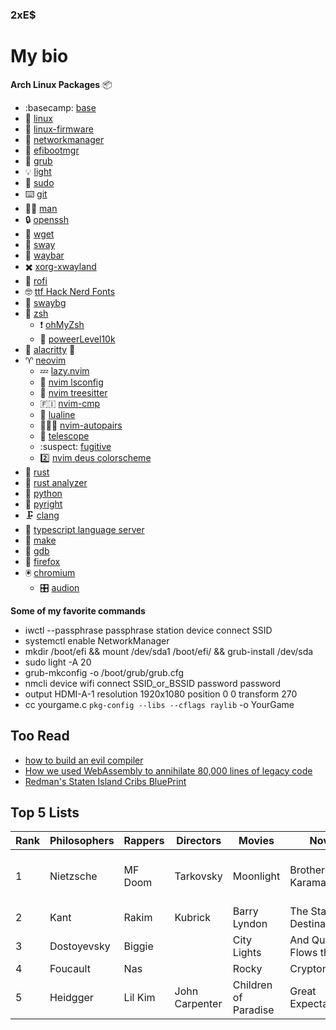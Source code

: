 ### 2xE$

# My bio 

**Arch Linux Packages** :package:

- :basecamp: [base](https://archlinux.org/packages/core/any/base/)
- :penguin: [linux](https://archlinux.org/packages/core/x86_64/linux/)
- :penguin: [linux-firmware](https://archlinux.org/packages/core/any/linux-firmware/)
- :signal_strength: [networkmanager](https://wiki.archlinux.org/title/NetworkManager)
- :boot: [efibootmgr](https://archlinux.org/packages/core/x86_64/efibootmgr/)
- :takeout_box: [grub](https://wiki.archlinux.org/title/GRUB)
- :bulb: [light](https://github.com/haikarainen/light)
- :superhero: [sudo](https://wiki.archlinux.org/title/sudo)
- :keyboard: [git](https://wiki.archlinux.org/title/git)
- :white_haired_man: [man](https://wiki.archlinux.org/title/man_page)
- :lock: [openssh](https://wiki.archlinux.org/title/OpenSSH)
- :fishing_pole_and_fish: [wget](https://wiki.archlinux.org/title/wget)
- :seedling: [sway](https://wiki.archlinux.org/title/sway)
- :chocolate_bar: [waybar](https://archlinux.org/packages/community/x86_64/waybar/)
- :heavy_multiplication_x: [xorg-xwayland](https://archlinux.org/packages/extra/x86_64/xorg-xwayland/)
- :rowboat: [rofi](https://wiki.archlinux.org/title/rofi)
- :nerd_face: [ttf Hack Nerd Fonts](https://archlinux.org/packages/community/any/ttf-hack-nerd/)
- 🌱 [swaybg](https://archlinux.org/packages/community/x86_64/swaybg/)
- :person_fencing: [zsh](https://wiki.archlinux.org/title/zsh)
  - :heavy_exclamation_mark: [ohMyZsh](https://github.com/ohmyzsh/ohmyzsh)
  - :electric_plug: [poweerLevel10k](https://github.com/romkatv/powerlevel10k)
- :shell: [alacritty](https://wiki.archlinux.org/title/Alacritty) :crab:
- :aries: [neovim]( https://wiki.archlinux.org/title/Neovim)
  - :zzz: [lazy.nvim](https://github.com/folke/lazy.nvim)
  - :construction_worker: [nvim lsconfig](https://github.com/neovim/nvim-lspconfig)
  - :evergreen_tree: [nvim treesitter](https://github.com/nvim-treesitter/nvim-treesitter)
  - :finland: [nvim-cmp](https://github.com/hrsh7th/nvim-cmp)
  - :shell: [lualine](https://github.com/nvim-lualine/lualine.nvim)
  - :people_holding_hands: [nvim-autopairs](https://github.com/windwp/nvim-autopairs)
  - :telescope: [telescope](https://github.com/nvim-telescope/telescope.nvim)
  - :suspect: [fugitive](https://github.com/tpope/vim-fugitive)
  - :two: [nvim deus colorscheme](theniceboy/nvim-deus)
- :crab: [rust](https://wiki.archlinux.org/title/rust)
- :crab: [rust analyzer](https://archlinux.org/packages/community/x86_64/rust-analyzer/)
- :snake: [python](https://wiki.archlinux.org/title/python)
- :snake: [pyright](https://archlinux.org/packages/community/any/pyright/)
- :clamp: [clang](https://wiki.archlinux.org/title/clang)
- :abacus: [typescript language server](https://archlinux.org/packages/community/any/typescript-language-server/)
- :petri_dish: [make](https://archlinux.org/packages/core/x86_64/make/)
- :lady_beetle: [gdb](https://archlinux.org/packages/extra/x86_64/gdb/)
- :fox_face: [firefox](https://wiki.archlinux.org/title/firefox)
- :trackball: [chromium](https://wiki.archlinux.org/title/chromium)
  - :control_knobs: [audion](https://chrome.google.com/webstore/detail/audion/cmhomipkklckpomafalojobppmmidlgl)


**Some of my favorite commands**

- iwctl --passphrase passphrase station device connect SSID
- systemctl enable NetworkManager
- mkdir /boot/efi && mount /dev/sda1 /boot/efi/ && grub-install /dev/sda
-  sudo light -A 20
- grub-mkconfig -o /boot/grub/grub.cfg 
- nmcli device wifi connect SSID_or_BSSID password password
- output HDMI-A-1 resolution 1920x1080 position 0 0 transform 270 
- cc yourgame.c `pkg-config --libs --cflags raylib` -o YourGame

## Too Read

- [how to build an evil compiler](https://www.awelm.com/posts/evil-compiler/) 
- [How we used WebAssembly to annihilate 80,000 lines of legacy code](https://ziglang.org/news/goodbye-cpp/)
- [Redman's Staten Island Cribs BluePrint](https://youtu.be/zNtKT9_1KXQ)


## Top 5 Lists

| Rank | Philosophers | Rappers | Directors | Movies | Novels |  Programmers  | 
|  --  |     ---      |  ---    |    ---    |  ---   |  ---   |   --- | 
|  1   | Nietzsche    | MF Doom | Tarkovsky | Moonlight | Brothers Karamazov | Jones, the Dolphin, in Johnny Mnemonic | 
|  2   | Kant         | Rakim   | Kubrick   | Barry Lyndon | The Stars My Destination |  | 
|  3   | Dostoyevsky  | Biggie  |           | City Lights  | And Quiet Flows the Don  | |
|  4   | Foucault     | Nas     |           | Rocky        | Cryptonomicon |  |
|  5   | Heidgger     | Lil Kim | John Carpenter | Children of Paradise | Great Expectations |  |

